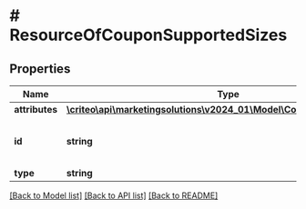 # # ResourceOfCouponSupportedSizes

## Properties

Name | Type | Description | Notes
------------ | ------------- | ------------- | -------------
**attributes** | [**\criteo\api\marketingsolutions\v2024_01\Model\CouponSupportedSizes**](CouponSupportedSizes.md) |  | [optional]
**id** | **string** | Unique identifier of this resource. | [optional]
**type** | **string** |  | [optional]

[[Back to Model list]](../../README.md#models) [[Back to API list]](../../README.md#endpoints) [[Back to README]](../../README.md)
